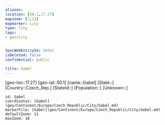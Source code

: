 ```yaml
---
aliases: 
location: [50.1,17.27]
mapzoom: [7,12] 
mapmarker: city 
type: City
tags:
- geo/City


SpocWebEntityId: 30331
isDeleted: false
confidential: public

title: Gabel
---
```

[geo-lon::17.27]
[geo-lat::50.1]
[name::Gabel]
[State::]
[Country::Czech_Rep.]
[StateId::]
[Population::]
[Unknown::]


```leaflet
id: Gabel
coordinates: [Gabel](geo/Continent/Europe/Czech_Republic/City/Gabel.md)
markerFile: [Gabel](geo/Continent/Europe/Czech_Republic/City/Gabel.md)
defaultZoom: 11 
maxZoom: 18
```


